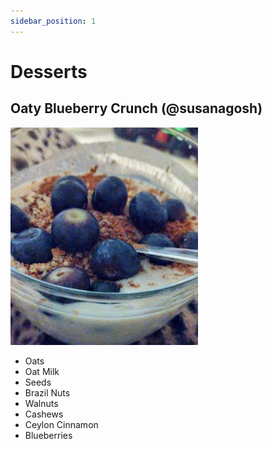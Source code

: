 ```yaml
---
sidebar_position: 1
---
```


# Desserts

## Oaty Blueberry Crunch (@susanagosh)

![Image](../../../static/img/docs/recipes/desserts/blueberrycrunch.png)

- Oats
- Oat Milk
- Seeds
- Brazil Nuts
- Walnuts
- Cashews
- Ceylon Cinnamon
- Blueberries

